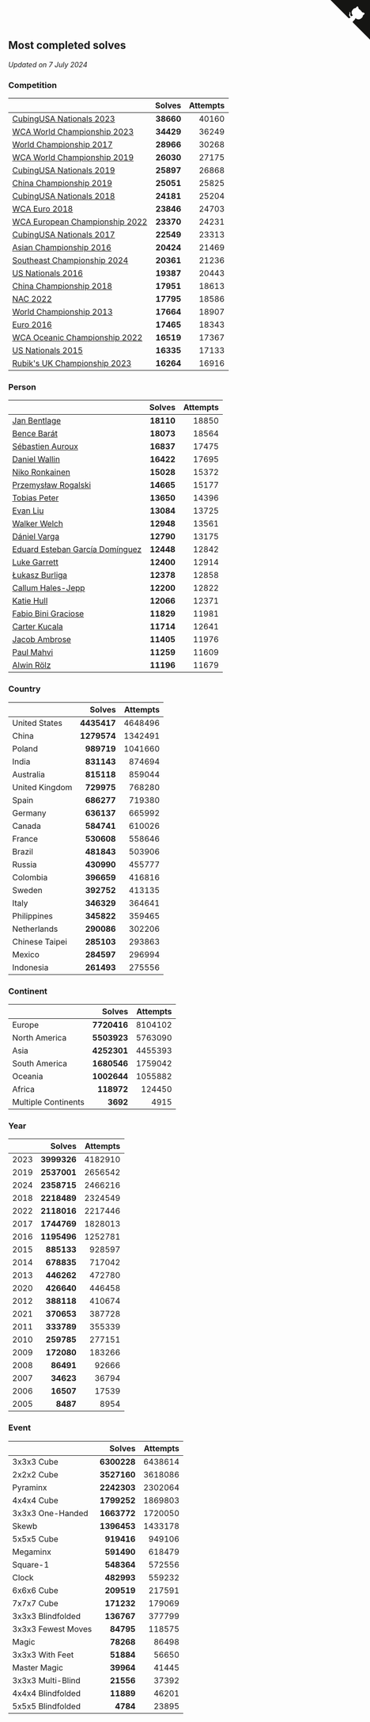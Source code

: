 ## Most completed solves

*Updated on  7 July 2024*


### Competition

|  | Solves | Attempts |
| :--- | ---: | ---: |
| [CubingUSA Nationals 2023](https://www.worldcubeassociation.org/competitions/CubingUSANationals2023) | **38660** | 40160 |
| [WCA World Championship 2023](https://www.worldcubeassociation.org/competitions/WC2023) | **34429** | 36249 |
| [World Championship 2017](https://www.worldcubeassociation.org/competitions/WC2017) | **28966** | 30268 |
| [WCA World Championship 2019](https://www.worldcubeassociation.org/competitions/WC2019) | **26030** | 27175 |
| [CubingUSA Nationals 2019](https://www.worldcubeassociation.org/competitions/CubingUSANationals2019) | **25897** | 26868 |
| [China Championship 2019](https://www.worldcubeassociation.org/competitions/ChinaChampionship2019) | **25051** | 25825 |
| [CubingUSA Nationals 2018](https://www.worldcubeassociation.org/competitions/CubingUSANationals2018) | **24181** | 25204 |
| [WCA Euro 2018](https://www.worldcubeassociation.org/competitions/Euro2018) | **23846** | 24703 |
| [WCA European Championship 2022](https://www.worldcubeassociation.org/competitions/Euro2022) | **23370** | 24231 |
| [CubingUSA Nationals 2017](https://www.worldcubeassociation.org/competitions/CubingUSANationals2017) | **22549** | 23313 |
| [Asian Championship 2016](https://www.worldcubeassociation.org/competitions/AsianChampionship2016) | **20424** | 21469 |
| [Southeast Championship 2024](https://www.worldcubeassociation.org/competitions/SoutheastChampionship2024) | **20361** | 21236 |
| [US Nationals 2016](https://www.worldcubeassociation.org/competitions/USNationals2016) | **19387** | 20443 |
| [China Championship 2018](https://www.worldcubeassociation.org/competitions/ChinaChampionship2018) | **17951** | 18613 |
| [NAC 2022](https://www.worldcubeassociation.org/competitions/NAC2022) | **17795** | 18586 |
| [World Championship 2013](https://www.worldcubeassociation.org/competitions/WC2013) | **17664** | 18907 |
| [Euro 2016](https://www.worldcubeassociation.org/competitions/Euro2016) | **17465** | 18343 |
| [WCA Oceanic Championship 2022](https://www.worldcubeassociation.org/competitions/OC2022) | **16519** | 17367 |
| [US Nationals 2015](https://www.worldcubeassociation.org/competitions/USNationals2015) | **16335** | 17133 |
| [Rubik's UK Championship 2023](https://www.worldcubeassociation.org/competitions/RubiksUKChampionship2023) | **16264** | 16916 |

### Person

|  | Solves | Attempts |
| :--- | ---: | ---: |
| [Jan Bentlage](https://www.worldcubeassociation.org/persons/2010BENT01) | **18110** | 18850 |
| [Bence Barát](https://www.worldcubeassociation.org/persons/2008BARA01) | **18073** | 18564 |
| [Sébastien Auroux](https://www.worldcubeassociation.org/persons/2008AURO01) | **16837** | 17475 |
| [Daniel Wallin](https://www.worldcubeassociation.org/persons/2013WALL03) | **16422** | 17695 |
| [Niko Ronkainen](https://www.worldcubeassociation.org/persons/2010RONK01) | **15028** | 15372 |
| [Przemysław Rogalski](https://www.worldcubeassociation.org/persons/2013ROGA02) | **14665** | 15177 |
| [Tobias Peter](https://www.worldcubeassociation.org/persons/2014PETE03) | **13650** | 14396 |
| [Evan Liu](https://www.worldcubeassociation.org/persons/2009LIUE01) | **13084** | 13725 |
| [Walker Welch](https://www.worldcubeassociation.org/persons/2011WELC01) | **12948** | 13561 |
| [Dániel Varga](https://www.worldcubeassociation.org/persons/2008VARG01) | **12790** | 13175 |
| [Eduard Esteban García Domínguez](https://www.worldcubeassociation.org/persons/2011EDUA01) | **12448** | 12842 |
| [Luke Garrett](https://www.worldcubeassociation.org/persons/2017GARR05) | **12400** | 12914 |
| [Łukasz Burliga](https://www.worldcubeassociation.org/persons/2013BURL01) | **12378** | 12858 |
| [Callum Hales-Jepp](https://www.worldcubeassociation.org/persons/2012HALE01) | **12200** | 12822 |
| [Katie Hull](https://www.worldcubeassociation.org/persons/2010HULL01) | **12066** | 12371 |
| [Fabio Bini Graciose](https://www.worldcubeassociation.org/persons/2010GRAC02) | **11829** | 11981 |
| [Carter Kucala](https://www.worldcubeassociation.org/persons/2015KUCA01) | **11714** | 12641 |
| [Jacob Ambrose](https://www.worldcubeassociation.org/persons/2010AMBR01) | **11405** | 11976 |
| [Paul Mahvi](https://www.worldcubeassociation.org/persons/2012MAHV01) | **11259** | 11609 |
| [Alwin Rölz](https://www.worldcubeassociation.org/persons/2016ROLZ01) | **11196** | 11679 |

### Country

|  | Solves | Attempts |
| :--- | ---: | ---: |
| United States | **4435417** | 4648496 |
| China | **1279574** | 1342491 |
| Poland | **989719** | 1041660 |
| India | **831143** | 874694 |
| Australia | **815118** | 859044 |
| United Kingdom | **729975** | 768280 |
| Spain | **686277** | 719380 |
| Germany | **636137** | 665992 |
| Canada | **584741** | 610026 |
| France | **530608** | 558646 |
| Brazil | **481843** | 503906 |
| Russia | **430990** | 455777 |
| Colombia | **396659** | 416816 |
| Sweden | **392752** | 413135 |
| Italy | **346329** | 364641 |
| Philippines | **345822** | 359465 |
| Netherlands | **290086** | 302206 |
| Chinese Taipei | **285103** | 293863 |
| Mexico | **284597** | 296994 |
| Indonesia | **261493** | 275556 |

### Continent

|  | Solves | Attempts |
| :--- | ---: | ---: |
| Europe | **7720416** | 8104102 |
| North America | **5503923** | 5763090 |
| Asia | **4252301** | 4455393 |
| South America | **1680546** | 1759042 |
| Oceania | **1002644** | 1055882 |
| Africa | **118972** | 124450 |
| Multiple Continents | **3692** | 4915 |

### Year

|  | Solves | Attempts |
| :--- | ---: | ---: |
| 2023 | **3999326** | 4182910 |
| 2019 | **2537001** | 2656542 |
| 2024 | **2358715** | 2466216 |
| 2018 | **2218489** | 2324549 |
| 2022 | **2118016** | 2217446 |
| 2017 | **1744769** | 1828013 |
| 2016 | **1195496** | 1252781 |
| 2015 | **885133** | 928597 |
| 2014 | **678835** | 717042 |
| 2013 | **446262** | 472780 |
| 2020 | **426640** | 446458 |
| 2012 | **388118** | 410674 |
| 2021 | **370653** | 387728 |
| 2011 | **333789** | 355339 |
| 2010 | **259785** | 277151 |
| 2009 | **172080** | 183266 |
| 2008 | **86491** | 92666 |
| 2007 | **34623** | 36794 |
| 2006 | **16507** | 17539 |
| 2005 | **8487** | 8954 |

### Event

|  | Solves | Attempts |
| :--- | ---: | ---: |
| 3x3x3 Cube | **6300228** | 6438614 |
| 2x2x2 Cube | **3527160** | 3618086 |
| Pyraminx | **2242303** | 2302064 |
| 4x4x4 Cube | **1799252** | 1869803 |
| 3x3x3 One-Handed | **1663772** | 1720050 |
| Skewb | **1396453** | 1433178 |
| 5x5x5 Cube | **919416** | 949106 |
| Megaminx | **591490** | 618479 |
| Square-1 | **548364** | 572556 |
| Clock | **482993** | 559232 |
| 6x6x6 Cube | **209519** | 217591 |
| 7x7x7 Cube | **171232** | 179069 |
| 3x3x3 Blindfolded | **136767** | 377799 |
| 3x3x3 Fewest Moves | **84795** | 118575 |
| Magic | **78268** | 86498 |
| 3x3x3 With Feet | **51884** | 56650 |
| Master Magic | **39964** | 41445 |
| 3x3x3 Multi-Blind | **21556** | 37392 |
| 4x4x4 Blindfolded | **11889** | 46201 |
| 5x5x5 Blindfolded | **4784** | 23895 |


<a href="https://github.com/jonatanklosko/wca_statistics" class="github-corner" aria-label="View source on Github"><svg width="80" height="80" viewBox="0 0 250 250" style="fill:#151513; color:#fff; position: absolute; top: 0; border: 0; right: 0;" aria-hidden="true"><path d="M0,0 L115,115 L130,115 L142,142 L250,250 L250,0 Z"></path><path d="M128.3,109.0 C113.8,99.7 119.0,89.6 119.0,89.6 C122.0,82.7 120.5,78.6 120.5,78.6 C119.2,72.0 123.4,76.3 123.4,76.3 C127.3,80.9 125.5,87.3 125.5,87.3 C122.9,97.6 130.6,101.9 134.4,103.2" fill="currentColor" style="transform-origin: 130px 106px;" class="octo-arm"></path><path d="M115.0,115.0 C114.9,115.1 118.7,116.5 119.8,115.4 L133.7,101.6 C136.9,99.2 139.9,98.4 142.2,98.6 C133.8,88.0 127.5,74.4 143.8,58.0 C148.5,53.4 154.0,51.2 159.7,51.0 C160.3,49.4 163.2,43.6 171.4,40.1 C171.4,40.1 176.1,42.5 178.8,56.2 C183.1,58.6 187.2,61.8 190.9,65.4 C194.5,69.0 197.7,73.2 200.1,77.6 C213.8,80.2 216.3,84.9 216.3,84.9 C212.7,93.1 206.9,96.0 205.4,96.6 C205.1,102.4 203.0,107.8 198.3,112.5 C181.9,128.9 168.3,122.5 157.7,114.1 C157.9,116.9 156.7,120.9 152.7,124.9 L141.0,136.5 C139.8,137.7 141.6,141.9 141.8,141.8 Z" fill="currentColor" class="octo-body"></path></svg></a><style>.github-corner:hover .octo-arm{animation:octocat-wave 560ms ease-in-out}@keyframes octocat-wave{0%,100%{transform:rotate(0)}20%,60%{transform:rotate(-25deg)}40%,80%{transform:rotate(10deg)}}@media (max-width:500px){.github-corner:hover .octo-arm{animation:none}.github-corner .octo-arm{animation:octocat-wave 560ms ease-in-out}}</style>
